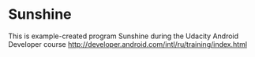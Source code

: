 Sunshine
========
This is example-created program Sunshine during the Udacity Android Developer course
http://developer.android.com/intl/ru/training/index.html